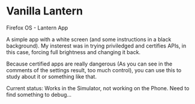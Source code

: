 Vanilla Lantern
============

Firefox OS - Lantern App

A simple app with a white screen (and some instructions in a black background).
My insterest was in trying priviledged and certifies APIs, in this case, forcing full brightness and changing it back.


Because certified apps are really dangerous (As you can see in the comments of the settings result, too much control), you can use this to study about it or something like that.



Current status: Works in the Simulator, not working on the Phone. Need to find something to debug...